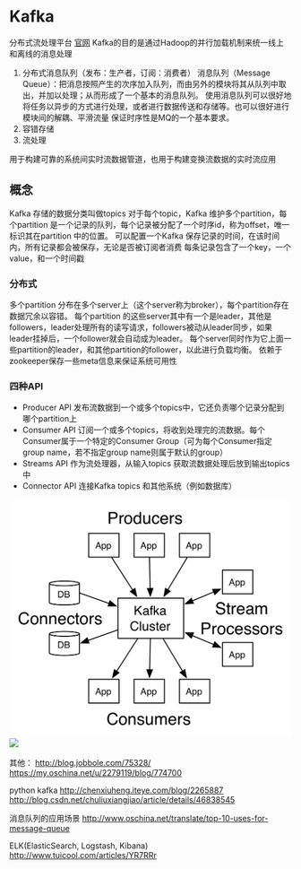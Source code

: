 # Kafka
分布式流处理平台
[官网](http://kafka.apache.org/)
Kafka的目的是通过Hadoop的并行加载机制来统一线上和离线的消息处理

1. 分布式消息队列（发布：生产者，订阅：消费者）
消息队列（Message Queue）：把消息按照产生的次序加入队列，而由另外的模块将其从队列中取出，并加以处理；从而形成了一个基本的消息队列。
使用消息队列可以很好地将任务以异步的方式进行处理，或者进行数据传送和存储等。也可以很好进行模块间的解耦、平滑流量
保证时序性是MQ的一个基本要求。
1. 容错存储
1. 流处理

用于构建可靠的系统间实时流数据管道，也用于构建变换流数据的实时流应用

## 概念
Kafka 存储的数据分类叫做topics
对于每个topic，Kafka 维护多个partition，每个partition 是一个记录的队列，每个记录被分配了一个时序id，称为offset，唯一标识其在partition 中的位置。
可以配置一个Kafka 保存记录的时间，在该时间内，所有记录都会被保存，无论是否被订阅者消费
每条记录包含了一个key，一个value，和一个时间戳

### 分布式
多个partition 分布在多个server上（这个server称为broker），每个partition存在数据冗余以容错。
每个partition 的这些server其中有一个是leader，其他是followers，leader处理所有的读写请求，followers被动从leader同步，如果leader挂掉后，一个follower就会自动成为leader。
每个server同时作为它上面一些partition的leader，和其他partition的follower，以此进行负载均衡。
依赖于zookeeper保存一些meta信息来保证系统可用性

### 四种API
+ Producer API 发布流数据到一个或多个topics中，它还负责哪个记录分配到哪个partition上
+ Consumer API 订阅一个或多个topics，将收到处理完的流数据。每个Consumer属于一个特定的Consumer Group（可为每个Consumer指定group name，若不指定group name则属于默认的group）
+ Streams API 作为流处理器，从输入topics 获取流数据处理后放到输出topics中
+ Connector API 连接Kafka topics 和其他系统（例如数据库）

![](./kafka-apis.png)
![](http://kafka.apache.org/images/kafka-apis.png)

其他：
http://blog.jobbole.com/75328/
https://my.oschina.net/u/2279119/blog/774700

python kafka
http://chenxiuheng.iteye.com/blog/2265887
http://blog.csdn.net/chuliuxiangjiao/article/details/46838545

消息队列的应用场景
http://www.oschina.net/translate/top-10-uses-for-message-queue

ELK(ElasticSearch, Logstash, Kibana)
http://www.tuicool.com/articles/YR7RRr

